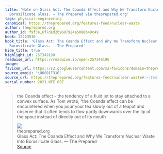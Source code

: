 ```yaml
---
title: 'Note on Glass Act: The Coanda Effect and Why We Transform Nuclear Waste Into
  Borosilicate Glass. — The Prepared via theprepared.org'
tags: physical-engineering
canonical: https://theprepared.org/features-feed/nuclear-waste
author: theprepared.org
author_id: f9f3e16f7ded2b9607924a5088b49c49
book: 12223516
book_title: 'Glass Act: The Coanda Effect and Why We Transform Nuclear Waste Into
  Borosilicate Glass. — The Prepared'
hide_title: true
highlight_id: 257349190
readwise_url: https://readwise.io/open/257349190
image:
favicon_url: https://s2.googleusercontent.com/s2/favicons?domain=theprepared.org
source_emoji: "\U0001F310"
source_url: https://theprepared.org/features-feed/nuclear-waste#:~:text=the%20Coanda%20effect,of%20its%20mouth
serial_number: 2021.NTE.087
---
```

> the Coanda effect - the tendency of a fluid jet to stay attached to a convex surface. As Tom wrote, “the Coanda effect can be encountered when you pour your tea slowly out of a teapot and observe that it often tends to flow partly downwards over the lip of the spout instead of directly out of its mouth
> <div class="quoteback-footer"><div class="quoteback-avatar"><img class="mini-favicon" src="https://s2.googleusercontent.com/s2/favicons?domain=theprepared.org"></div><div class="quoteback-metadata"><div class="metadata-inner"><span style="display:none">FROM:</span><div aria-label="theprepared.org" class="quoteback-author"> theprepared.org</div><div aria-label="Glass Act: The Coanda Effect and Why We Transform Nuclear Waste Into Borosilicate Glass. — The Prepared" class="quoteback-title"> Glass Act: The Coanda Effect and Why We Transform Nuclear Waste Into Borosilicate Glass. — The Prepared</div></div></div><div class="quoteback-backlink"><a target="_blank" aria-label="go to the full text of this quotation" rel="noopener" href="https://theprepared.org/features-feed/nuclear-waste#:~:text=the%20Coanda%20effect,of%20its%20mouth" class="quoteback-arrow"> Source</a></div></div>